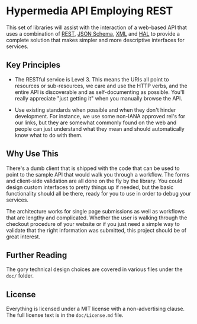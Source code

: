 Hypermedia API Employing REST
=============================

This set of libraries will assist with the interaction of a web-based API that uses a combination of [REST], [JSON Schema], [XML] and [HAL] to provide a complete solution that makes simpler and more descriptive interfaces for services.

[REST]: http://en.wikipedia.org/wiki/Representational_state_transfer
[JSON Schema]: http://json-schema.org/
[XML]: http://en.wikipedia.org/wiki/XML
[HAL]: http://stateless.co/hal_specification.html

Key Principles
--------------

* The RESTful service is Level 3.  This means the URIs all point to resources or sub-resources, we care and use the HTTP verbs, and the entire API is discoverable and as self-documenting as possible.  You'll really appreciate "just getting it" when you manually browse the API.

* Use existing standards when possible and when they don't hinder development.  For instance, we use some non-IANA approved rel's for our links, but they are somewhat commonly found on the web and people can just understand what they mean and should automatically know what to do with them.

Why Use This
------------

There's a dumb client that is shipped with the code that can be used to point to the sample API that would walk you through a workflow.  The forms and client-side validation are all done on the fly by the library.  You could design custom interfaces to pretty things up if needed, but the basic functionality should all be there, ready for you to use in order to debug your services.

The architecture works for single page submissions as well as workflows that are lengthy and complicated.  Whether the user is walking through the checkout procedure of your website or if you just need a simple way to validate that the right information was submitted, this project should be of great interest.

Further Reading
---------------

The gory technical design choices are covered in various files under the `doc/` folder.

License
-------

Everything is licensed under a MIT license with a non-advertising clause.  The full license text is in the `doc/License.md` file.
